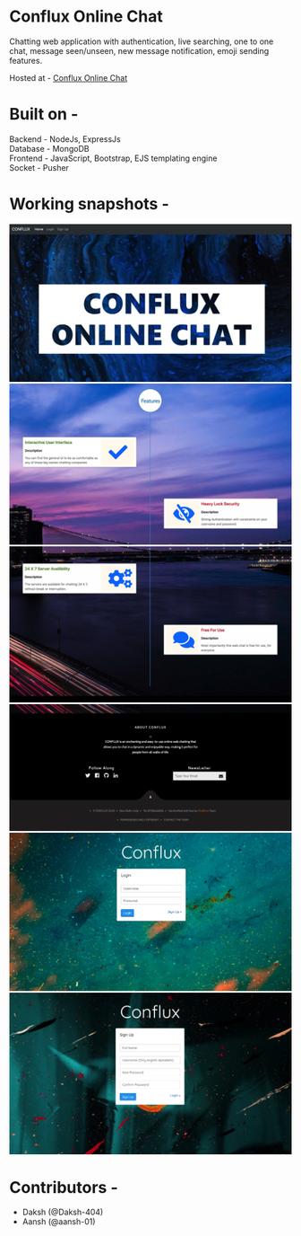 # Conflux Online Chat
Chatting web application with authentication, live searching, one to one chat, message seen/unseen, new message notification, emoji sending features.

Hosted at - [Conflux Online Chat](https://immense-beach-84230.herokuapp.com/)

# Built on -
Backend - NodeJs, ExpressJs \
Database - MongoDB \
Frontend - JavaScript, Bootstrap, EJS templating engine \
Socket - Pusher

# Working snapshots - 

![Home](https://github.com/Conflux-online-chat/Conflux-online-chat/blob/main/imgs/Image%2001-07-21%20at%2011.44%20AM.jpeg)
![Home 2](https://github.com/Conflux-online-chat/Conflux-online-chat/blob/main/imgs/Image%2001-07-21%20at%2011.44%20AM%20(1).jpeg)
![Home 3](https://github.com/Conflux-online-chat/Conflux-online-chat/blob/main/imgs/Image%2001-07-21%20at%2011.45%20AM.jpeg)
![Home 4](https://github.com/Conflux-online-chat/Conflux-online-chat/blob/main/imgs/Image%2001-07-21%20at%2011.45%20AM%20(1)%202.jpeg)
![Login](https://github.com/Conflux-online-chat/Conflux-online-chat/blob/main/imgs/Image%2001-07-21%20at%2011.45%20AM%20(1).jpeg)
![Sign Up](https://github.com/Conflux-online-chat/Conflux-online-chat/blob/main/imgs/Image%2001-07-21%20at%2011.45%20AM%20(2).jpeg)
# Contributors -
* Daksh (@Daksh-404)
* Aansh (@aansh-01)

